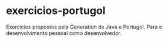 # exercicios-portugol 
Exercícios propostos pela Generation de Java e Portugol. Para o desenvolvimento pessoal como desenvolvedor.
